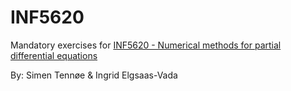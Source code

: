 # INF5620

Mandatory exercises for [INF5620 - Numerical methods for partial differential equations](http://www.uio.no/studier/emner/matnat/ifi/INF5620/index-eng.html)

By: Simen Tennøe & Ingrid Elgsaas-Vada
